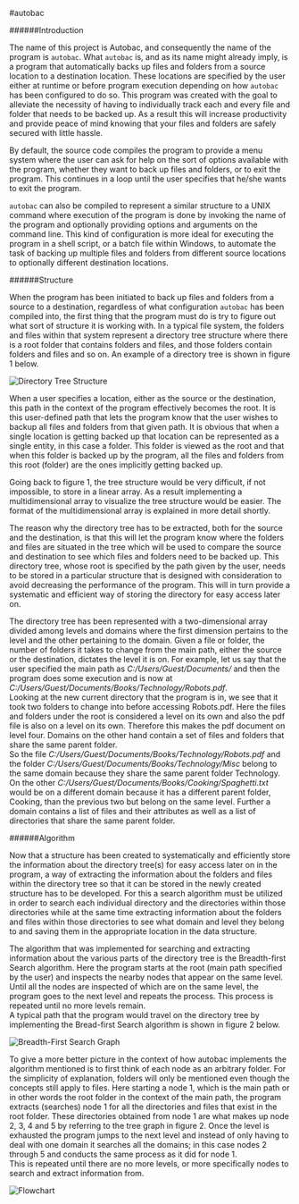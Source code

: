 #autobac

######Introduction

The name of this project is Autobac, and consequently the name of the program
is `autobac`.  What `autobac` is, and as its name might already imply, is a 
program that automatically backs up files and folders from a source location to 
a destination location.  These locations are specified by the user either at 
runtime or before program execution depending on how `autobac` has been 
configured to do so.  This program was created with the goal to alleviate the 
necessity of having to individually track each and every file and folder that 
needs to be backed up.  As a result this will increase productivity and provide 
peace of mind knowing that your files and folders are safely secured with little 
hassle.

By default, the source code compiles the program to provide a menu system where 
the user can ask for help on the sort of options available with the program, 
whether they want to back up files and folders, or to exit the program.  This 
continues in a loop until the user specifies that he/she wants to exit the 
program.

`autobac` can also be compiled to represent a similar structure to a UNIX 
command where execution of the program is done by invoking the name of the 
program and optionally providing options and arguments on the command line.  This
kind of configuration is more ideal for executing the program in a shell 
script, or a batch file within Windows, to automate the task of backing up 
multiple files and folders from different source locations to optionally 
different destination locations.

######Structure

When the program has been initiated to back up files and folders from a source 
to a destination, regardless of what configuration `autobac` has been compiled 
into, the first thing that the program must do is try to figure out what sort 
of structure it is working with.  In a typical file system, the folders and 
files within that system represent a directory tree structure where there is a 
root folder that contains folders and files, and those folders contain folders 
and files and so on.  An example of a directory tree is shown in figure 1 below.

![Directory Tree Structure](https://raw.github.com/JARIE/autobac/master/misc/images/directory-tree-structure.png)

When a user specifies a location, either as the source or the destination, this 
path in the context of the program effectively becomes the root.  It is this 
user-defined path that lets the program know that the user wishes to backup all 
files and folders from that given path.  It is obvious that when a single 
location is getting backed up that location can be represented as a single 
entity, in this case a folder.  This folder is viewed as the root and that when 
this folder is backed up by the program, all the files and folders from this 
root (folder) are the ones implicitly getting backed up.

Going back to figure 1, the tree structure would be very difficult, if not 
impossible, to store in a linear array.  As a result implementing a 
multidimensional array to visualize the tree structure would be easier. 
The format of the multidimensional array is explained in more detail shortly.

The reason why the directory tree has to be extracted, both for the source and 
the destination, is that this will let the program know where the folders and 
files are situated in the tree which will be used to compare the source and 
destination to see which files and folders need to be backed up.  This 
directory tree, whose root is specified by the path given by the user, needs 
to be stored in a particular structure that is designed with consideration to 
avoid decreasing the performance of the program.  This will in turn provide a 
systematic and efficient way of storing the directory for easy access later on.

The directory tree has been represented with a two-dimensional array divided 
among levels and domains where the first dimension pertains to the level and 
the other pertaining to the domain.  Given a file or folder, the number of 
folders it takes to change from the main path, either the source or the 
destination, dictates the level it is on.  For example, let us say that the user 
specified the main path as *C:/Users/Guest/Documents/* and then the program does 
some execution and is now at *C:/Users/Guest/Documents/Books/Technology/Robots.pdf*.  
Looking at the new current directory that the program is in, we see that it took two 
folders to change into before accessing Robots.pdf.  Here the files and folders under
the root is considered a level on its own and also the pdf file is also on a level on 
its own.  Therefore this makes the pdf document on level four.  Domains on the other 
hand contain a set of files and folders that share the same parent folder.  
So the file *C:/Users/Guest/Documents/Books/Technology/Robots.pdf* and the folder 
*C:/Users/Guest/Documents/Books/Technology/Misc* belong to the same domain because 
they share the same parent folder Technology.  On the other 
*C:/Users/Guest/Documents/Books/Cooking/Spaghetti.txt* would be on a different domain 
because it has a different parent folder, Cooking, than the previous two but belong on 
the same level.  Further a domain contains a list of files and their attributes as 
well as a list of directories that share the same parent folder.

######Algorithm

Now that a structure has been created to systematically and efficiently store 
the information about the directory tree(s) for easy access later on in the 
program, a way of extracting the information about the folders and files within 
the directory tree so that it can be stored in the newly created structure has 
to be developed.  For this a search algorithm must be utilized in order to search
each individual directory and the directories within those directories while at 
the same time extracting information about the folders and files within those 
directories to see what domain and level they belong to and saving them in the 
appropriate location in the data structure.  

The algorithm that was implemented for searching and extracting information 
about the various parts of the directory tree is the Breadth-first Search 
algorithm.  Here the program starts at the root (main path specified by the user) 
and inspects the nearby nodes that appear on the same level.  Until all the nodes 
are inspected of which are on the same level, the program goes to the next level 
and repeats the process.  This process is repeated until no more levels remain.  
A typical path that the program would travel on the directory tree by 
implementing the Bread-first Search algorithm is shown in figure 2 below.

![Breadth-First Search Graph](https://raw.github.com/JARIE/autobac/master/misc/images/breadth-first-search-graph.png)

To give a more better picture in the context of how autobac implements the 
algorithm mentioned is to first think of each node as an arbitrary folder.  For the 
simplicity of explanation, folders will only be mentioned even though the concepts 
still apply to files.  Here starting a node 1, which is the main path or in other 
words the root folder in the context of the main path, the program extracts (searches)
node 1 for all the directories and files that exist in the root folder.  These 
directories obtained from node 1 are what makes up node 2, 3, 4 and 5 by referring to 
the tree graph in figure 2.  Once the level is exhausted the program jumps to the next
level and instead of only having to deal with one domain it searches all the domains; 
in this case nodes 2 through 5 and conducts the same process as it did for node 1.  
This is repeated until there are no more levels, or more specifically nodes to search 
and extract information from.

![Flowchart](https://raw.github.com/JARIE/autobac/master/misc/images/flowchart.png)
